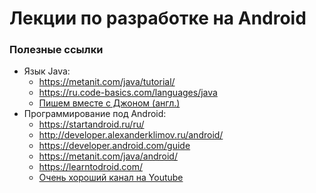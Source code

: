 # Лекции по разработке на Android

### Полезные ссылки
* Язык Java:
  * https://metanit.com/java/tutorial/
  * https://ru.code-basics.com/languages/java
  * [Пишем вместе с Джоном (англ.)](https://www.youtube.com/c/CodingwithJohn)
* Программирование под Android:
  * https://startandroid.ru/ru/
  * http://developer.alexanderklimov.ru/android/
  * https://developer.android.com/guide
  * https://metanit.com/java/android/
  * https://learntodroid.com/
  * [Очень хороший канал на Youtube](https://www.youtube.com/channel/UCofyDdGnCssPNwABNkxLFKg)
